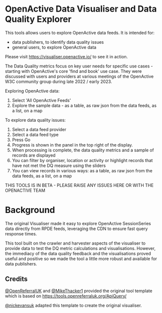 # OpenActive Data Visualiser and Data Quality Explorer

This tools allows users to explore OpenActive data feeds. It is intended for:
- data publishers, to identify data quality issues
- general users, to explore OpenActive data

Please visit https://visualiser.openactive.io/ to see it in action.

The Data Quality metrics focus on key user needs for specific use cases - starting with OpenActive's core 'find and book' use case. They were discussed with users and providers at various meetings of the OpenActive W3C community group during late 2022 / early 2023.

Exploring OpenActive data:
1. Select 'All OpenActive Feeds'
2. Explore the sample data - as a table, as raw json from the data feeds, as a list, on a map

To explore data quality issues:
1. Select a data feed provider
2. Select a data feed type
3. Press Go
4. Progress is shown in the panel in the top right of the display.
5. When processing is complete, the data quality metrics and a sample of records are displayed
6. You can filter by organiser, location or activity or highlight records that have not met the DQ measure using the sliders
6. You can view records in various ways: as a table, as raw json from the data feeds, as a list, on a map

THIS TOOLS IS IN BETA - PLEASE RAISE ANY ISSUES HERE OR WITH THE OPENACTIVE TEAM

# Background

The original Visualiser made it easy to explore OpenActive SessionSeries data directly from RPDE feeds, leveraging the CDN to ensure fast query response times.

This tool built on the crawler and harvester aspects of the visualiser to provide data to test the DQ metric calculations and visualisations. However, the immediacy of the data quality feedback and the visualisations proved useful and positive so we made the tool a little more robust and available for data publishers.


## Credits

[@OpenReferralUK](https://github.com/OpenReferralUK/) and [@MikeThacker1](https://github.com/MikeThacker1) provided the original tool template which is based on https://tools.openreferraluk.org/ApiQuery/

[@nickevansuk](https://github.com/nickevansuk/) adapted this template to create the original visualiser.
